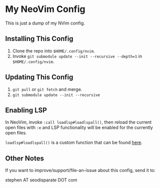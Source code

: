 # My NeoVim Config

This is just a dump of my NVim config.

## Installing This Config

1. Clone the repo into `$HOME/.config/nvim`.  
2. Invoke `git submodule update --init --recursive --depth=1` in
   `$HOME/.config/nvim`.

## Updating This Config

1. `git pull` or `git fetch` and merge.
2. `git submodule update --init --recursive`

## Enabling LSP

In NeoVim, invoke `:call loadlsp#loadlspall()`, then reload the current open
files with `:e` and LSP functionality will be enabled for the currently open
files.

`loadlsp#loadlspall()` is a custom function that can be found
[here](https://git.seodisparate.com/stephenseo/MyNeoVimConfig/src/branch/main/pack/packages/start/loadlsp/autoload/loadlsp.vim).

## Other Notes

If you want to improve/support/file-an-issue about this config, send it to:

stephen AT seodisparate DOT com
